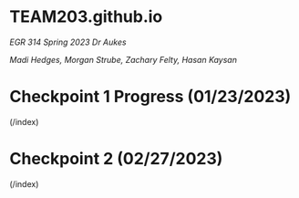 # **TEAM203.github.io**

_EGR 314 Spring 2023 Dr Aukes_

_Madi Hedges, Morgan Strube, Zachary Felty, Hasan Kaysan_


# Checkpoint 1 Progress (01/23/2023) 
 (/index)

# Checkpoint 2 (02/27/2023)
 (/index)
